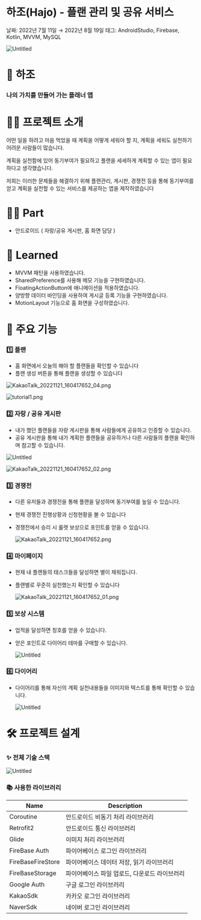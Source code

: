 # 하조(Hajo) - 플랜 관리 및 공유 서비스

날짜: 2022년 7월 11일 → 2022년 8월 19일
태그: AndroidStudio, Firebase, Kotlin, MVVM, MySQL

![Untitled](%E1%84%92%E1%85%A1%E1%84%8C%E1%85%A9(Hajo)%20-%20%E1%84%91%E1%85%B3%E1%86%AF%E1%84%85%E1%85%A2%E1%86%AB%20%E1%84%80%E1%85%AA%E1%86%AB%E1%84%85%E1%85%B5%20%E1%84%86%E1%85%B5%E1%86%BE%20%E1%84%80%E1%85%A9%E1%86%BC%E1%84%8B%E1%85%B2%20%E1%84%89%E1%85%A5%E1%84%87%E1%85%B5%E1%84%89%E1%85%B3%20ad50380426ab4e32b85eb287ce6fa065/Untitled.png)

# 📆 하조

### **나의 가치를 만들어 가는 플래너 앱**

# 💁‍♂️ 프로젝트 소개

어떤 일을 하려고 마음 먹었을 때 계획을 어떻게 세워야 할 지, 계획을 세워도 실천하기 어려운 사람들이 많습니다.

계획을 실천함에 있어 동기부여가 필요하고 플랜을 세세하게 계획할 수 있는 앱이 필요하다고 생각했습니다.

저희는 이러한 문제들을 해결하기 위해 플랜관리, 게시판, 경쟁전 등을 통해 동기부여를 얻고 계획을 실천할 수 있는 서비스를 제공하는 앱을 제작하였습니다

# 🤚🏻 Part

- 안드로이드 ( 자랑/공유 게시판, 홈 화면 담당 )

# 🤔 Learned

- MVVM 패턴을 사용하였습니다.
- SharedPreference를 사용해 메모 기능을 구현하였습니다.
- FloatingActionButton에 애니메이션을 적용하였습니다.
- 양방향 데이터 바인딩을 사용하여 게시글 등록 기능을 구현하였습니다.
- MotionLayout 기능으로 홈 화면을 구성하였습니다.

# 🌟 주요 기능

### 1️⃣ 플랜

- 홈 화면에서 오늘의 해야 할 플랜들을 확인할 수 있습니다
- 플랜 생성 버튼을 통해 플랜을 생성할 수 있습니다

![KakaoTalk_20221121_160417652_04.png](%E1%84%92%E1%85%A1%E1%84%8C%E1%85%A9(Hajo)%20-%20%E1%84%91%E1%85%B3%E1%86%AF%E1%84%85%E1%85%A2%E1%86%AB%20%E1%84%80%E1%85%AA%E1%86%AB%E1%84%85%E1%85%B5%20%E1%84%86%E1%85%B5%E1%86%BE%20%E1%84%80%E1%85%A9%E1%86%BC%E1%84%8B%E1%85%B2%20%E1%84%89%E1%85%A5%E1%84%87%E1%85%B5%E1%84%89%E1%85%B3%20ad50380426ab4e32b85eb287ce6fa065/KakaoTalk_20221121_160417652_04.png)

![tutorial1.png](%E1%84%92%E1%85%A1%E1%84%8C%E1%85%A9(Hajo)%20-%20%E1%84%91%E1%85%B3%E1%86%AF%E1%84%85%E1%85%A2%E1%86%AB%20%E1%84%80%E1%85%AA%E1%86%AB%E1%84%85%E1%85%B5%20%E1%84%86%E1%85%B5%E1%86%BE%20%E1%84%80%E1%85%A9%E1%86%BC%E1%84%8B%E1%85%B2%20%E1%84%89%E1%85%A5%E1%84%87%E1%85%B5%E1%84%89%E1%85%B3%20ad50380426ab4e32b85eb287ce6fa065/tutorial1.png)

### 2️⃣ 자랑 / 공유 게시판

- 내가 했던 플랜들을 자랑 게시판을 통해 사람들에게 공유하고 인증할 수 있습니다.
- 공유 게시판을 통해 내가 계획한 플랜들을 공유하거나 다른 사람들의 플랜을 확인하며 참고할 수 있습니다.

![Untitled](%E1%84%92%E1%85%A1%E1%84%8C%E1%85%A9(Hajo)%20-%20%E1%84%91%E1%85%B3%E1%86%AF%E1%84%85%E1%85%A2%E1%86%AB%20%E1%84%80%E1%85%AA%E1%86%AB%E1%84%85%E1%85%B5%20%E1%84%86%E1%85%B5%E1%86%BE%20%E1%84%80%E1%85%A9%E1%86%BC%E1%84%8B%E1%85%B2%20%E1%84%89%E1%85%A5%E1%84%87%E1%85%B5%E1%84%89%E1%85%B3%20ad50380426ab4e32b85eb287ce6fa065/Untitled%201.png)

![KakaoTalk_20221121_160417652_02.png](%E1%84%92%E1%85%A1%E1%84%8C%E1%85%A9(Hajo)%20-%20%E1%84%91%E1%85%B3%E1%86%AF%E1%84%85%E1%85%A2%E1%86%AB%20%E1%84%80%E1%85%AA%E1%86%AB%E1%84%85%E1%85%B5%20%E1%84%86%E1%85%B5%E1%86%BE%20%E1%84%80%E1%85%A9%E1%86%BC%E1%84%8B%E1%85%B2%20%E1%84%89%E1%85%A5%E1%84%87%E1%85%B5%E1%84%89%E1%85%B3%20ad50380426ab4e32b85eb287ce6fa065/KakaoTalk_20221121_160417652_02.png)

### 3️⃣ 경쟁전

- 다른 유저들과 경쟁전을 통해 플랜을 달성하며 동기부여를 높일 수 있습니다.
- 현재 경쟁전 진행상황과 신청현황을 볼 수 있습니다
- 경쟁전에서 승리 시 룰렛 보상으로 포인트를 얻을 수 있습니다.
    
    ![KakaoTalk_20221121_160417652.png](%E1%84%92%E1%85%A1%E1%84%8C%E1%85%A9(Hajo)%20-%20%E1%84%91%E1%85%B3%E1%86%AF%E1%84%85%E1%85%A2%E1%86%AB%20%E1%84%80%E1%85%AA%E1%86%AB%E1%84%85%E1%85%B5%20%E1%84%86%E1%85%B5%E1%86%BE%20%E1%84%80%E1%85%A9%E1%86%BC%E1%84%8B%E1%85%B2%20%E1%84%89%E1%85%A5%E1%84%87%E1%85%B5%E1%84%89%E1%85%B3%20ad50380426ab4e32b85eb287ce6fa065/KakaoTalk_20221121_160417652.png)
    

### 4️⃣ 마이페이지

- 현재 내 플랜들의 태스크들을 달성하면 별이 채워집니다.
- 플랜별로 꾸준히 실천했는지 확인할 수 있습니다
    
    ![KakaoTalk_20221121_160417652_01.png](%E1%84%92%E1%85%A1%E1%84%8C%E1%85%A9(Hajo)%20-%20%E1%84%91%E1%85%B3%E1%86%AF%E1%84%85%E1%85%A2%E1%86%AB%20%E1%84%80%E1%85%AA%E1%86%AB%E1%84%85%E1%85%B5%20%E1%84%86%E1%85%B5%E1%86%BE%20%E1%84%80%E1%85%A9%E1%86%BC%E1%84%8B%E1%85%B2%20%E1%84%89%E1%85%A5%E1%84%87%E1%85%B5%E1%84%89%E1%85%B3%20ad50380426ab4e32b85eb287ce6fa065/KakaoTalk_20221121_160417652_01.png)
    

### 5️⃣ 보상 시스템

- 업적을 달성하면 칭호를 얻을 수 있습니다.
- 얻은 포인트로 다이어리 테마를 구매할 수 있습니다.
    
    ![Untitled](%E1%84%92%E1%85%A1%E1%84%8C%E1%85%A9(Hajo)%20-%20%E1%84%91%E1%85%B3%E1%86%AF%E1%84%85%E1%85%A2%E1%86%AB%20%E1%84%80%E1%85%AA%E1%86%AB%E1%84%85%E1%85%B5%20%E1%84%86%E1%85%B5%E1%86%BE%20%E1%84%80%E1%85%A9%E1%86%BC%E1%84%8B%E1%85%B2%20%E1%84%89%E1%85%A5%E1%84%87%E1%85%B5%E1%84%89%E1%85%B3%20ad50380426ab4e32b85eb287ce6fa065/Untitled%202.png)
    

### 6️⃣ 다이어리

- 다이어리를 통해 자신의 계획 실천내용들을 이미지와 텍스트를 통해 확인할 수 있습니다.
    
    ![Untitled](%E1%84%92%E1%85%A1%E1%84%8C%E1%85%A9(Hajo)%20-%20%E1%84%91%E1%85%B3%E1%86%AF%E1%84%85%E1%85%A2%E1%86%AB%20%E1%84%80%E1%85%AA%E1%86%AB%E1%84%85%E1%85%B5%20%E1%84%86%E1%85%B5%E1%86%BE%20%E1%84%80%E1%85%A9%E1%86%BC%E1%84%8B%E1%85%B2%20%E1%84%89%E1%85%A5%E1%84%87%E1%85%B5%E1%84%89%E1%85%B3%20ad50380426ab4e32b85eb287ce6fa065/Untitled%203.png)
    

# 🛠️ 프로젝트 설계

### ✨ 전체 기술 스택

![Untitled](%E1%84%92%E1%85%A1%E1%84%8C%E1%85%A9(Hajo)%20-%20%E1%84%91%E1%85%B3%E1%86%AF%E1%84%85%E1%85%A2%E1%86%AB%20%E1%84%80%E1%85%AA%E1%86%AB%E1%84%85%E1%85%B5%20%E1%84%86%E1%85%B5%E1%86%BE%20%E1%84%80%E1%85%A9%E1%86%BC%E1%84%8B%E1%85%B2%20%E1%84%89%E1%85%A5%E1%84%87%E1%85%B5%E1%84%89%E1%85%B3%20ad50380426ab4e32b85eb287ce6fa065/Untitled%204.png)

### 📚 사용한 라이브러리

| Name | Description |
| --- | --- |
| Coroutine | 안드로이드 비동기 처리 라이브러리 |
| Retrofit2 | 안드로이드 통신 라이브러리 |
| Glide | 이미지 처리 라이브러리 |
| FireBase Auth | 파이어베이스 로그인 라이브러리 |
| FireBaseFireStore | 파이어베이스 데이터 저장, 읽기 라이브러리 |
| FireBaseStorage | 파이어베이스 파일 업로드, 다운로드 라이브러리 |
| Google Auth | 구글 로그인 라이브러리 |
| KakaoSdk | 카카오 로그인 라이브러리 |
| NaverSdk | 네이버 로그인 라이브러리 |
